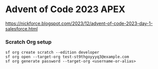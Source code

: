 # Advent of Code 2023 APEX
https://nickforce.blogspot.com/2023/12/advent-of-code-2023-day-1-salesforce.html


### Scratch Org setup
```
sf org create scratch --edition developer
sf org open --target-org test-st9thgoyyyq3@example.com
sf org generate password --target-org <username-or-alias>
```
